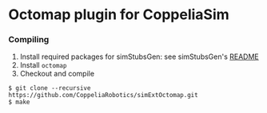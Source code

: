 # Octomap plugin for CoppeliaSim

### Compiling

1. Install required packages for simStubsGen: see simStubsGen's [README](https://github.com/CoppeliaRobotics/include/blob/master/simStubsGen/README.md)
2. Install `octomap`
3. Checkout and compile
```
$ git clone --recursive https://github.com/CoppeliaRobotics/simExtOctomap.git
$ make
```
